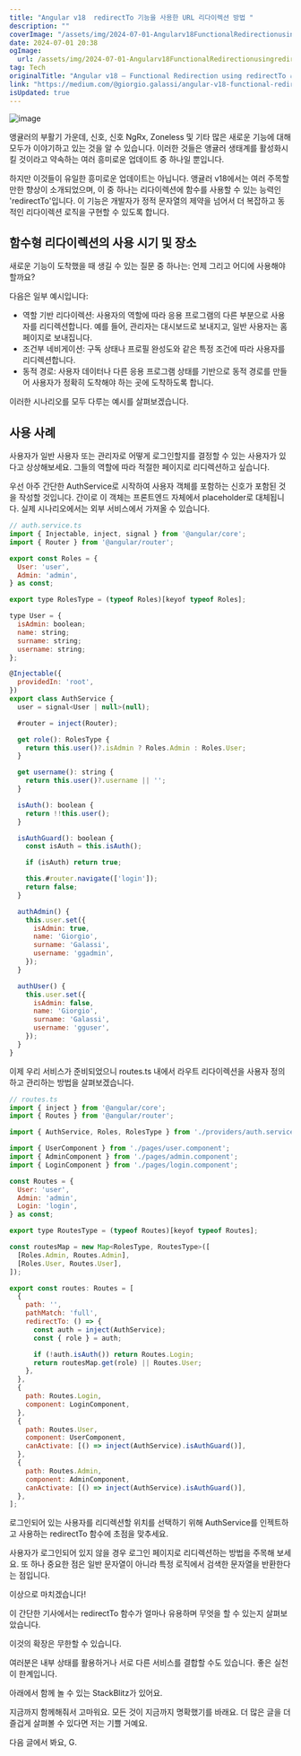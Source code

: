 ```yaml
---
title: "Angular v18  redirectTo 기능을 사용한 URL 리다이렉션 방법 "
description: ""
coverImage: "/assets/img/2024-07-01-Angularv18FunctionalRedirectionusingredirectTo_0.png"
date: 2024-07-01 20:38
ogImage:
  url: /assets/img/2024-07-01-Angularv18FunctionalRedirectionusingredirectTo_0.png
tag: Tech
originalTitle: "Angular v18 — Functional Redirection using redirectTo 🔥🚀"
link: "https://medium.com/@giorgio.galassi/angular-v18-functional-redirection-using-redirectto-10c853d9d837"
isUpdated: true
---
```


![image](/assets/img/2024-07-01-Angularv18FunctionalRedirectionusingredirectTo_0.png)

앵귤러의 부활기 가운데, 신호, 신호 NgRx, Zoneless 및 기타 많은 새로운 기능에 대해 모두가 이야기하고 있는 것을 알 수 있습니다. 이러한 것들은 앵귤러 생태계를 활성화시킬 것이라고 약속하는 여러 흥미로운 업데이트 중 하나일 뿐입니다.

하지만 이것들이 유일한 흥미로운 업데이트는 아닙니다. 앵귤러 v18에서는 여러 주목할만한 향상이 소개되었으며, 이 중 하나는 리다이렉션에 함수를 사용할 수 있는 능력인 'redirectTo'입니다. 이 기능은 개발자가 정적 문자열의 제약을 넘어서 더 복잡하고 동적인 리다이렉션 로직을 구현할 수 있도록 합니다.

## 함수형 리다이렉션의 사용 시기 및 장소

<div class="content-ad"></div>

새로운 기능이 도착했을 때 생길 수 있는 질문 중 하나는: 언제 그리고 어디에 사용해야 할까요?

다음은 일부 예시입니다:

- 역할 기반 리다이렉션: 사용자의 역할에 따라 응용 프로그램의 다른 부분으로 사용자를 리디렉션합니다. 예를 들어, 관리자는 대시보드로 보내지고, 일반 사용자는 홈페이지로 보내집니다.
- 조건부 네비게이션: 구독 상태나 프로필 완성도와 같은 특정 조건에 따라 사용자를 리디렉션합니다.
- 동적 경로: 사용자 데이터나 다른 응용 프로그램 상태를 기반으로 동적 경로를 만들어 사용자가 정확히 도착해야 하는 곳에 도착하도록 합니다.

이러한 시나리오를 모두 다루는 예시를 살펴보겠습니다.

<div class="content-ad"></div>

## 사용 사례

사용자가 일반 사용자 또는 관리자로 어떻게 로그인할지를 결정할 수 있는 사용자가 있다고 상상해보세요. 그들의 역할에 따라 적절한 페이지로 리디렉션하고 싶습니다.

우선 아주 간단한 AuthService로 시작하여 사용자 객체를 포함하는 신호가 포함된 것을 작성할 것입니다. 간이로 이 객체는 프론트엔드 자체에서 placeholder로 대체됩니다. 실제 시나리오에서는 외부 서비스에서 가져올 수 있습니다.

```js
// auth.service.ts
import { Injectable, inject, signal } from '@angular/core';
import { Router } from '@angular/router';

export const Roles = {
  User: 'user',
  Admin: 'admin',
} as const;

export type RolesType = (typeof Roles)[keyof typeof Roles];

type User = {
  isAdmin: boolean;
  name: string;
  surname: string;
  username: string;
};

@Injectable({
  providedIn: 'root',
})
export class AuthService {
  user = signal<User | null>(null);

  #router = inject(Router);

  get role(): RolesType {
    return this.user()?.isAdmin ? Roles.Admin : Roles.User;
  }

  get username(): string {
    return this.user()?.username || '';
  }

  isAuth(): boolean {
    return !!this.user();
  }

  isAuthGuard(): boolean {
    const isAuth = this.isAuth();

    if (isAuth) return true;

    this.#router.navigate(['login']);
    return false;
  }

  authAdmin() {
    this.user.set({
      isAdmin: true,
      name: 'Giorgio',
      surname: 'Galassi',
      username: 'ggadmin',
    });
  }

  authUser() {
    this.user.set({
      isAdmin: false,
      name: 'Giorgio',
      surname: 'Galassi',
      username: 'gguser',
    });
  }
}
```

<div class="content-ad"></div>

이제 우리 서비스가 준비되었으니 routes.ts 내에서 라우트 리다이렉션을 사용자 정의하고 관리하는 방법을 살펴보겠습니다.

```js
// routes.ts
import { inject } from '@angular/core';
import { Routes } from '@angular/router';

import { AuthService, Roles, RolesType } from './providers/auth.service';

import { UserComponent } from './pages/user.component';
import { AdminComponent } from './pages/admin.component';
import { LoginComponent } from './pages/login.component';

const Routes = {
  User: 'user',
  Admin: 'admin',
  Login: 'login',
} as const;

export type RoutesType = (typeof Routes)[keyof typeof Routes];

const routesMap = new Map<RolesType, RoutesType>([
  [Roles.Admin, Routes.Admin],
  [Roles.User, Routes.User],
]);

export const routes: Routes = [
  {
    path: '',
    pathMatch: 'full',
    redirectTo: () => {
      const auth = inject(AuthService);
      const { role } = auth;

      if (!auth.isAuth()) return Routes.Login;
      return routesMap.get(role) || Routes.User;
    },
  },
  {
    path: Routes.Login,
    component: LoginComponent,
  },
  {
    path: Routes.User,
    component: UserComponent,
    canActivate: [() => inject(AuthService).isAuthGuard()],
  },
  {
    path: Routes.Admin,
    component: AdminComponent,
    canActivate: [() => inject(AuthService).isAuthGuard()],
  },
];
```

로그인되어 있는 사용자를 리디렉션할 위치를 선택하기 위해 AuthService를 인젝트하고 사용하는 redirectTo 함수에 초점을 맞추세요.

사용자가 로그인되어 있지 않을 경우 로그인 페이지로 리디렉션하는 방법을 주목해 보세요. 또 하나 중요한 점은 일반 문자열이 아니라 특정 로직에서 검색한 문자열을 반환한다는 점입니다.

<div class="content-ad"></div>

이상으로 마치겠습니다!

이 간단한 기사에서는 redirectTo 함수가 얼마나 유용하며 무엇을 할 수 있는지 살펴보았습니다.

이것의 확장은 무한할 수 있습니다.

여러분은 내부 상태를 활용하거나 서로 다른 서비스를 결합할 수도 있습니다. 좋은 실천이 한계입니다.

<div class="content-ad"></div>

아래에서 함께 놀 수 있는 StackBlitz가 있어요.

지금까지 함께해줘서 고마워요. 모든 것이 지금까지 명확했기를 바래요.
더 많은 글을 더 즐겁게 살펴볼 수 있다면 저는 기쁠 거예요.

다음 글에서 봐요,
G.
